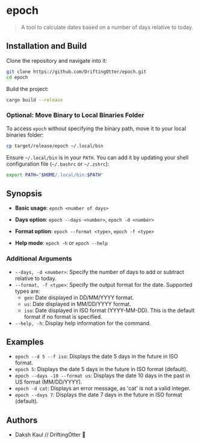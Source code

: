 # epoch

> A tool to calculate dates based on a number of days relative to today.

## Installation and Build

Clone the repository and navigate into it:
```bash
git clone https://github.com/DriftingOtter/epoch.git
cd epoch
```

Build the project:
```bash
cargo build --release
```

### Optional: Move Binary to Local Binaries Folder

To access `epoch` without specifying the binary path, move it to your local binaries folder:
```bash
cp target/release/epoch ~/.local/bin
```

Ensure `~/.local/bin` is in your `PATH`. You can add it by updating your shell configuration file (`~/.bashrc` or `~/.zshrc`):
```bash
export PATH="$HOME/.local/bin:$PATH"
```

## Synopsis

- **Basic usage**: `epoch <number of days>`
- **Days option**: `epoch --days <number>`, `epoch -d <number>`
- **Format option**: `epoch --format <type>`, `epoch -f <type>`

- **Help mode**: `epoch -h` or `epoch --help`

### Additional Arguments

- `--days, -d <number>`: Specify the number of days to add or subtract relative to today.
- `--format, -f <type>`: Specify the output format for the date. Supported types are:
  - `gen`: Date displayed in DD/MM/YYYY format.
  - `us`: Date displayed in MM/DD/YYYY format.
  - `iso`: Date displayed in ISO format (YYYY-MM-DD). This is the default format if no format is specified.
- `--help, -h`: Display help information for the command.

## Examples

- `epoch --d 5 --f iso`: Displays the date 5 days in the future in ISO format.
- `epoch 5`: Displays the date 5 days in the future in ISO format (default).
- `epoch --days -10 --format us`: Displays the date 10 days in the past in US format (MM/DD/YYYY).
- `epoch -d cat`: Displays an error message, as 'cat' is not a valid integer.
- `epoch --days 7`: Displays the date 7 days in the future in ISO format (default).

## Authors

- Daksh Kaul // DriftingOtter 🦦


